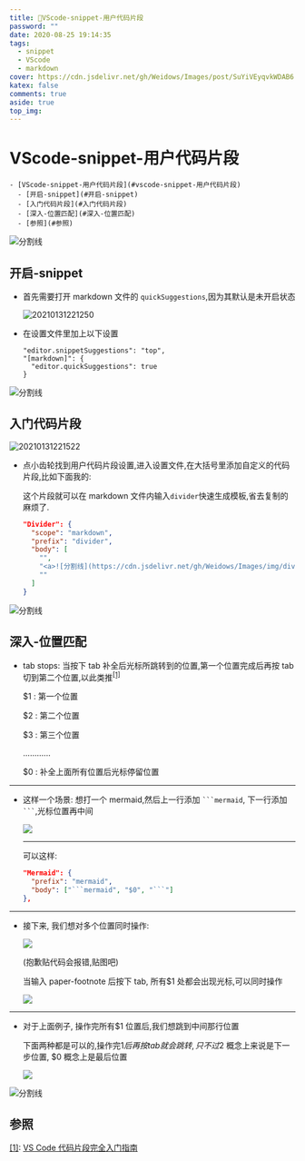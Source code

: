 ```yaml
---
title: 🥸VScode-snippet-用户代码片段
password: ""
date: 2020-08-25 19:14:35
tags:
  - snippet
  - VScode
  - markdown
cover: https://cdn.jsdelivr.net/gh/Weidows/Images/post/SuYiVEyqvkWDAB6.jpg
katex: false
comments: true
aside: true
top_img:
---
```


# VScode-snippet-用户代码片段

<!--
 * @Author: Weidows
 * @Date: 2020-08-25 19:14:35
 * @LastEditors: Weidows
 * @LastEditTime: 2022-02-24 13:52:40
 * @FilePath: \Blog-private\source\_posts\tools\vscode\snippet.md
-->

```pullquote mindmap mindmap-md
- [VScode-snippet-用户代码片段](#vscode-snippet-用户代码片段)
  - [开启-snippet](#开启-snippet)
  - [入门代码片段](#入门代码片段)
  - [深入-位置匹配](#深入-位置匹配)
  - [参照](#参照)
```

<a>![分割线](https://cdn.jsdelivr.net/gh/Weidows/Images/img/divider.png)</a>

## 开启-snippet

- 首先需要打开 markdown 文件的 `quickSuggestions`,因为其默认是未开启状态

  <img src="https://cdn.jsdelivr.net/gh/Weidows/Images/post/til5Vdxys4ocjkC.png" alt="20210131221250" />

- 在设置文件里加上以下设置

  ```
  "editor.snippetSuggestions": "top",
  "[markdown]": {
    "editor.quickSuggestions": true
  }
  ```

<a>![分割线](https://cdn.jsdelivr.net/gh/Weidows/Images/img/divider.png)</a>

## 入门代码片段

<img src="https://cdn.jsdelivr.net/gh/Weidows/Images/post/r19TEcwA3GxNpVk.png" alt="20210131221522" />

- 点小齿轮找到用户代码片段设置,进入设置文件,在大括号里添加自定义的代码片段,比如下面我的:

  这个片段就可以在 markdown 文件内输入`divider`快速生成模板,省去复制的麻烦了.

  ```json
  "Divider": {
    "scope": "markdown",
    "prefix": "divider",
    "body": [
      "",
      "<a>![分割线](https://cdn.jsdelivr.net/gh/Weidows/Images/img/divider.png)</a>",
      ""
    ]
  }
  ```

<a>![分割线](https://cdn.jsdelivr.net/gh/Weidows/Images/img/divider.png)</a>

## 深入-位置匹配

- tab stops: 当按下 tab 补全后光标所跳转到的位置,第一个位置完成后再按 tab 切到第二个位置,以此类推<sup id='cite_ref-1'>[\[1\]](#cite_note-1)</sup>

  $1 : 第一个位置

  $2 : 第二个位置

  $3 : 第三个位置

  ............

  $0 : 补全上面所有位置后光标停留位置

---

- 这样一个场景: 想打一个 mermaid,然后上一行添加 ` ```mermaid `, 下一行添加 ` ``` `,光标位置再中间

  ![](https://api.onedrive.com/v1.0/shares/s!AlhRaqfosSZYi3Ry49DGM5TnLw2c/root/content)

  ***

  可以这样:

  ````json
  "Mermaid": {
    "prefix": "mermaid",
    "body": ["```mermaid", "$0", "```"]
  },
  ````

---

- 接下来, 我们想对多个位置同时操作:

  ![](https://api.onedrive.com/v1.0/shares/s!AlhRaqfosSZYi3auZR9p8k0oDOYo/root/content)

  (抱歉贴代码会报错,贴图吧)

  当输入 paper-footnote 后按下 tab, 所有$1 处都会出现光标,可以同时操作

  ![](https://api.onedrive.com/v1.0/shares/s!AlhRaqfosSZYi3NYf4slkNY4vz8t/root/content)

---

- 对于上面例子, 操作完所有$1 位置后,我们想跳到中间那行位置

  下面两种都是可以的,操作完$1 后再按 tab 就会跳转, 只不过$2 概念上来说是下一步位置, $0 概念上是最后位置

  ![](https://api.onedrive.com/v1.0/shares/s!AlhRaqfosSZYi3fa8wev5FDFN_6M/root/content)

<a>![分割线](https://cdn.jsdelivr.net/gh/Weidows/Images/img/divider.png)</a>

## 参照

<a name='cite_note-1' href='#cite_ref-1'>[1]</a>: [VS Code 代码片段完全入门指南](https://chinese.freecodecamp.org/news/definitive-guide-to-snippets-visual-studio-code/)
